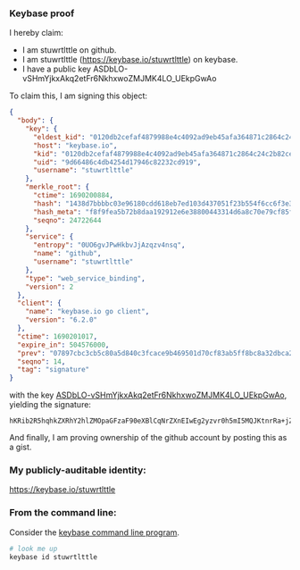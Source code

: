 ### Keybase proof

I hereby claim:

  * I am stuwrtlttle on github.
  * I am stuwrtlttle (https://keybase.io/stuwrtlttle) on keybase.
  * I have a public key ASDbLO-vSHmYjkxAkq2etFr6NkhxwoZMJMK4LO_UEkpGwAo

To claim this, I am signing this object:

```json
{
  "body": {
    "key": {
      "eldest_kid": "0120db2cefaf4879988e4c4092ad9eb45afa364871c2864c24c2b82cefd4124a46c00a",
      "host": "keybase.io",
      "kid": "0120db2cefaf4879988e4c4092ad9eb45afa364871c2864c24c2b82cefd4124a46c00a",
      "uid": "9d66486c4db4254d17946c82232cd919",
      "username": "stuwrtlttle"
    },
    "merkle_root": {
      "ctime": 1690200884,
      "hash": "1438d7bbbbc03e96180cdd618eb7ed103d437051f23b554f6cc6f3e34cd47d6c750b02e723de22ad0188264f02123c156c0f79eaabb7faadb1e0a55ee1a7b52e",
      "hash_meta": "f8f9fea5b72b8daa192912e6e38800443314d6a8c70e79cf85f93fe6cdd7d735",
      "seqno": 24722644
    },
    "service": {
      "entropy": "0UO6gvJPwHkbvJjAzqzv4nsq",
      "name": "github",
      "username": "stuwrtlttle"
    },
    "type": "web_service_binding",
    "version": 2
  },
  "client": {
    "name": "keybase.io go client",
    "version": "6.2.0"
  },
  "ctime": 1690201017,
  "expire_in": 504576000,
  "prev": "07897cbc3cb5c80a5d840c3fcace9b469501d70cf83ab5ff8bc8a32dbca2a94e",
  "seqno": 14,
  "tag": "signature"
}
```

with the key [ASDbLO-vSHmYjkxAkq2etFr6NkhxwoZMJMK4LO_UEkpGwAo](https://keybase.io/stuwrtlttle), yielding the signature:

```
hKRib2R5hqhkZXRhY2hlZMOpaGFzaF90eXBlCqNrZXnEIwEg2yzvr0h5mI5MQJKtnrRa+jZIccKGTCTCuCzv1BJKRsAKp3BheWxvYWTESpcCDsQgB4l8vDy1yApdhAw/ys6bRpUB1wz4OrX/i8ijLbyiqU7EIFQ1Phm3gPm2G+c4sQJgWyTK58zw6Zu4irG4DtvjY9jkAgHCo3NpZ8RAGxfXu3/wDrP5Qulrc5Bn6h5OT3J0FCuiPEMNx0hq8BJNfXPLQWyGfP7B3CNjYP7nvUe0miIuPX0bqeGmbp2wD6hzaWdfdHlwZSCkaGFzaIKkdHlwZQildmFsdWXEIKENbDR8U6tEGuDp0FYbl+4wge07s9cIeArThzQx/wrlo3RhZ80CAqd2ZXJzaW9uAQ==

```

And finally, I am proving ownership of the github account by posting this as a gist.

### My publicly-auditable identity:

https://keybase.io/stuwrtlttle

### From the command line:

Consider the [keybase command line program](https://keybase.io/download).

```bash
# look me up
keybase id stuwrtlttle
```
